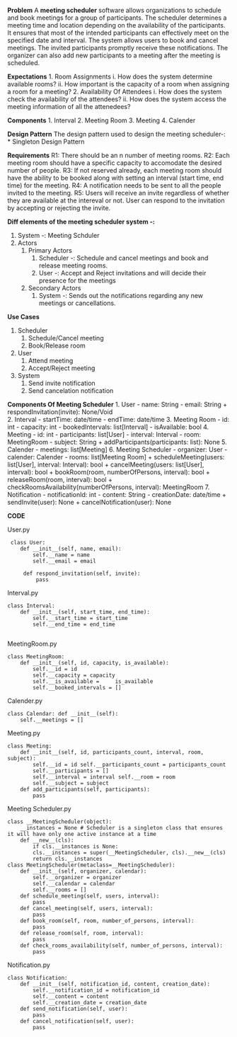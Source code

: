 
**Problem**
A **meeting scheduler** software allows organizations to schedule and book meetings for a group of participants. The scheduler determines a meeting time and location depending on the availability of the participants. It ensures that most of the intended participants can effectively meet on the specified date and interval. The system allows users to book and cancel meetings. The invited participants promptly receive these notifications. The organizer can also add new participants to a meeting after the meeting is scheduled.

**Expectations** 
	1. Room Assignments
		i. How does the system determine available rooms?
		ii. How important is the capacity of a room when assigning  a room for a meeting?
	2. Availability Of Attendees
		i. How does the system check the availability of the attendees?
		ii. How does the system access the meeting information of all the attenedees?

**Components**
	1. Interval
	2. Meeting Room
	3. Meeting
	4. Calender

**Design Pattern**
The design pattern used to design the meeting scheduler-:
	* Singleton Design Pattern

**Requirements**
	R1: There should be an n number of meeting rooms.
	R2: Each meeting room should have a specific capacity to accomodate the desired number of people.
	R3: If not reserved already, each meeting room should have the ability to be booked along with setting an interval (start time, end time) for the meeting.
	R4: A notification needs to be sent to all the people invited to the meeting.
	R5: Users will receive an  invite regardless of whether they are available at the intereval or not. User can respond to the invitation by accepting or rejecting the invite.

**Diff elements of the meeting scheduler system -:**
1. System -: Meeting Schduler
2. Actors
	1. Primary Actors
		1. Scheduler -: Schedule and cancel meetings and book and release meeting rooms.
		2. User -: Accept and Reject invitations and will decide their presence for the meetings
	2. Secondary Actors
		1. System -: Sends out the notifications regarding any new meetings or cancellations.

**Use Cases**
1. Scheduler
	1. Schedule/Cancel meeting
	2. Book/Release room
2. User
	1. Attend meeting
	2. Accept/Reject meeting
3. System
	1. Send invite notification
	2. Send cancelation notification

**Components Of Meeting Scheduler**
	1. User
		- name: String
		- email: String
		+ respondInvitation(invite): None/Void	
	 2. Interval
		- startTime: date/time
		 - endTime: date/time
	3. Meeting Room
		 - id: int
		 - capacity: int
		 - bookedIntervals: list[Interval]
		 - isAvailable: bool
	4. Meeting
		 - id: int
		 - participants: list[User]
		 - interval: Interval
		 - room: MeetingRoom
		 - subject: String
		 + addParticipants(participants: list): None
	5. Calender
		 - meetings: list[Meeting]
	6. Meeting Scheduler
		 - organizer: User
		 - calender: Calender
		 - rooms: list[Meeting Room]
		 + scheduleMeeting(users: list[User], interval: Interval): bool
		 + cancelMeeting(users: list[User], interval): bool
		 + bookRoom(room, numberOfPersons, interval): bool
		 + releaseRoom(room, interval): bool
		 + checkRoomsAvailability(numberOfPersons, interval): MeetingRoom
	7. Notification
		 - notificationId: int
		 - content: String
		 - creationDate: date/time
		 + sendInvite(user): None
		 + cancelNotification(user): None



**CODE**

User.py
```
 class User: 
	def __init__(self, name, email): 
		self.__name = name 
		self.__email = email 
		
	 def respond_invitation(self, invite): 
		 pass

```

Interval.py
```
class Interval: 
	def __init__(self, start_time, end_time): 
		self.__start_time = start_time 
		self.__end_time = end_time
		
```

MeetingRoom.py
```
class MeetingRoom: 
	def __init__(self, id, capacity, is_available): 
		self.__id = id 
		self.__capacity = capacity 
		self.__is_available =     is_available 
		self.__booked_intervals = []
```

Calender.py
```
class Calendar: def __init__(self): 
	self.__meetings = []
```

Meeting.py
```
class Meeting: 
	def __init__(self, id, participants_count, interval, room, subject): 
		self.__id = id self.__participants_count = participants_count
		self.__participants = [] 
		self.__interval = interval self.__room = room 
		self.__subject = subject 
	def add_participants(self, participants): 
		pass
```

Meeting Scheduler.py
```
class __MeetingScheduler(object): 
	__instances = None # Scheduler is a singleton class that ensures it will have only one active instance at a time 
	def __new__(cls): 
		if cls.__instances is None: 
		cls.__instances = super(__MeetingScheduler, cls).__new__(cls) 
		return cls.__instances 
class MeetingScheduler(metaclass=__MeetingScheduler): 
	def __init__(self, organizer, calendar): 
		self.__organizer = organizer 
		self.__calendar = calendar 
		self.__rooms = [] 
	def schedule_meeting(self, users, interval): 
		pass 
	def cancel_meeting(self, users, interval): 
		pass 
	def book_room(self, room, number_of_persons, interval): 
		pass 
	def release_room(self, room, interval): 
		pass 
	def check_rooms_availability(self, number_of_persons, interval): 
		pass
```

Notification.py

```
class Notification: 
	def __init__(self, notification_id, content, creation_date):
		self.__notification_id = notification_id 
		self.__content = content 
		self.__creation_date = creation_date 
	def send_notification(self, user): 
		pass 
	def cancel_notification(self, user): 
		pass
```

